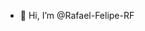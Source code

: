 - 👋 Hi, I’m @Rafael-Felipe-RF


<!---
Rafael-Felipe-RF/Rafael-Felipe-RF is a ✨ special ✨ repository because its `README.md` (this file) appears on your GitHub profile.
You can click the Preview link to take a look at your changes.
--->
